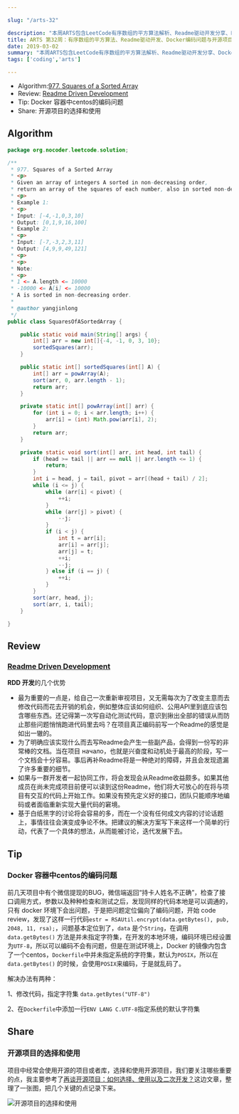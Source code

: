 ```yaml
---

slug: "/arts-32"

description: "本周ARTS包含LeetCode有序数组的平方算法解析、Readme驱动开发分享、Docker容器编码问题解决，以及开源项目选择与使用指南。"
title: ARTS 第32周：有序数组的平方算法、Readme驱动开发、Docker编码问题与开源项目选择
date: 2019-03-02
summary: "本周ARTS包含LeetCode有序数组的平方算法解析、Readme驱动开发分享、Docker容器编码问题解决，以及开源项目选择与使用指南。"
tags: ['coding','arts']

---
```


- Algorithm:[977. Squares of a Sorted Array](https://leetcode.com/problems/squares-of-a-sorted-array/)
- Review: [Readme Driven Development](http://tom.preston-werner.com/2010/08/23/readme-driven-development.html)
- Tip: Docker 容器中centos的编码问题
- Share: 开源项目的选择和使用


## Algorithm

```java
package org.nocoder.leetcode.solution;

/**
 * 977. Squares of a Sorted Array
 * <p>
 * Given an array of integers A sorted in non-decreasing order,
 * return an array of the squares of each number, also in sorted non-decreasing order.
 * <p>
 * Example 1:
 * <p>
 * Input: [-4,-1,0,3,10]
 * Output: [0,1,9,16,100]
 * Example 2:
 * <p>
 * Input: [-7,-3,2,3,11]
 * Output: [4,9,9,49,121]
 * <p>
 * <p>
 * Note:
 * <p>
 * 1 <= A.length <= 10000
 * -10000 <= A[i] <= 10000
 * A is sorted in non-decreasing order.
 *
 * @author yangjinlong
 */
public class SquaresOfASortedArray {

    public static void main(String[] args) {
        int[] arr = new int[]{-4, -1, 0, 3, 10};
        sortedSquares(arr);
    }

    public static int[] sortedSquares(int[] A) {
        int[] arr = powArray(A);
        sort(arr, 0, arr.length - 1);
        return arr;
    }

    private static int[] powArray(int[] arr) {
        for (int i = 0; i < arr.length; i++) {
            arr[i] = (int) Math.pow(arr[i], 2);
        }
        return arr;
    }

    private static void sort(int[] arr, int head, int tail) {
        if (head >= tail || arr == null || arr.length <= 1) {
            return;
        }
        int i = head, j = tail, pivot = arr[(head + tail) / 2];
        while (i <= j) {
            while (arr[i] < pivot) {
                ++i;
            }
            while (arr[j] > pivot) {
                --j;
            }
            if (i < j) {
                int t = arr[i];
                arr[i] = arr[j];
                arr[j] = t;
                ++i;
                --j;
            } else if (i == j) {
                ++i;
            }
        }
        sort(arr, head, j);
        sort(arr, i, tail);
    }

}
```

## Review

### [Readme Driven Development](http://tom.preston-werner.com/2010/08/23/readme-driven-development.html)

**RDD 开发**的几个优势

- 最为重要的一点是，给自己一次重新审视项目，又无需每次为了改变主意而去修改代码而花去开销的机会，例如整体应该如何组织、公用API里到底应该包含哪些东西。还记得第一次写自动化测试代码，意识到揪出全部的错误从而防止那些问题悄悄跑进代码里去吗？在项目真正编码前写一个Readme的感觉是如出一辙的。
- 为了明确应该实现什么而去写Readme会产生一些副产品，会得到一份写的非常棒的文档。当在项目 начало，也就是兴奋度和动机处于最高的阶段，写一个文档会十分容易。事后再补Readme将是一种绝对的障碍，并且会发现遗漏了许多重要的细节。
- 如果与一群开发者一起协同工作，将会发现会从Readme收益颇多。如果其他成员在尚未完成项目前便可以读到这份Readme，他们将大可放心的在将与项目有交互的代码上开始工作。如果没有预先定义好的接口，团队只能顺序地编码或者面临重新实现大量代码的窘境。
- 基于白纸黑字的讨论将会容易的多，而在一个没有任何成文内容的讨论话题上，事情往往会演变成争论不休。把建议的解决方案写下来这样一个简单的行动，代表了一个具体的想法，从而能被讨论，迭代发展下去。

## Tip

### Docker 容器中centos的编码问题

前几天项目中有个微信提现的BUG，微信端返回“持卡人姓名不正确”，检查了接口调用方式，参数以及种种检查和测试之后，发现同样的代码本地是可以调通的，只有 docker 环境下会出问题，于是把问题定位偏向了编码问题，开始 code review，发现了这样一行代码`estr = RSAUtil.encrypt(data.getBytes(), pub, 2048, 11, rsa);`，问题基本定位到了，`data` 是个`String`，在调用`data.getBytes()` 方法是并未指定字符集，在开发的本地环境，编码环境已经设置为`UTF-8`，所以可以编码不会有问题，但是在测试环境上，Docker 的镜像内包含了一个centos，`Dockerfile`中并未指定系统的字符集，默认为`POSIX`，所以在`data.getBytes()` 的时候，会使用`POSIX`来编码，于是就乱码了。

解决办法有两种：

1、修改代码，指定字符集 `data.getBytes("UTF-8")`

2、在`Dockerfile`中添加一行`ENV LANG C.UTF-8`指定系统的默认字符集

## Share

### 开源项目的选择和使用

项目中经常会使用开源的项目或者库，选择和使用开源项目，我们要关注哪些重要的点，我主要参考了[再谈开源项目：如何选择、使用以及二次开发？](https://time.geekbang.org/column/article/13043)这边文章，整理了一张图，把几个关键的点记录下来。

![开源项目的选择和使用](https://raw.githubusercontent.com/yangjinlong86/arts/master/2019/images/select%20and%20use%20opensource%20projects.png)